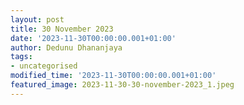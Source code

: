 ```yaml
---
layout: post
title: 30 November 2023
date: '2023-11-30T00:00:00.001+01:00'
author: Dedunu Dhananjaya
tags:
- uncategorised
modified_time: '2023-11-30T00:00:00.001+01:00'
featured_image: 2023-11-30-30-november-2023_1.jpeg
---
```

